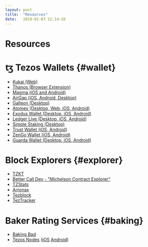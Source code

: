 ```yaml
---
layout: post
title:  "Resources"
date:   2019-01-07 12:14:18
---
```

Resources
===========

# ꜩ Tezos Wallets {#wallet}
- [Kukai (Web)](https://kukai.app/)
- [Thanos (Browser Extension)](https://thanoswallet.com)
- [Magma (iOS and Android)](https://magmawallet.io)
- [AirGap (iOS, Android, Desktop)](https://airgap.it) 
- [Galleon (Desktop)](https://galleon-wallet.tech/)
- [Atomex (Desktop, Web, iOS, Android)](https://atomex.me/)
- [Exodus Wallet (Desktop, iOS, Android)](https://www.exodus.io)
- [Ledger Live (Desktop, iOS, Android)](https://www.ledger.com/ledger-live/download)
- [Simple Staking (Desktop)](https://simplestaking.com)
- [Trust Wallet (iOS, Android)](https://trustwallet.com)
- [ZenGo Wallet (iOS, Android)](https://zengo.com)
- [Guarda Wallet (Desktop, iOS, Android)](https://guarda.com)

# Block Explorers {#explorer}
- [TZKT](https://tzkt.io)
- [Better Call Dev - "Michelson Contract Explorer"](https://better-call.dev/)
- [TZStats](https://tzstats.com/)
- [Arronax](https://arronax.io/tezos/mainnet/blocks)
- [Tezblock](https://tezblock.io/)
- [TezTracker](https://teztracker.com/en/mainnet)


# Baker Rating Services {#baking}
- [Baking Bad](https://baking-bad.org)
- [Tezos Nodes](https://www.tezos-nodes.com/) ([iOS](https://apps.apple.com/us/app/tezos-nodes/id1517012548?l=&ls=1) [Android](https://play.google.com/store/apps/details?id=com.tezosnodes.tezosnodes))
